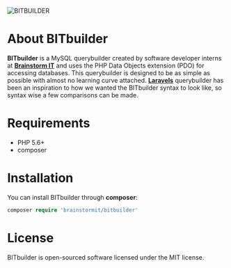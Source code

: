 ![BITBUILDER](http://i.imgur.com/GuUrLw1.png)

# About BITbuilder
**BITbuilder** is a MySQL querybuilder created by software developer interns at [**Brainstorm IT**](https://www.brainstormit.nl/) and uses the PHP Data Objects extension (PDO) for accessing databases. 
This querybuilder is designed to be as simple as possible with almost no learning curve attached. 
[**Laravels**](https://laravel.com/docs/5.4/queries) querybuilder has been an inspiration to how we wanted the BITbuilder syntax to look like, so syntax wise a few comparisons can be made.

# Requirements
- PHP 5.6+
- composer

# Installation
You can install BITbuilder through **composer**:
```php
composer require 'brainstormit/bitbuilder'
```

# License
BITbuilder is open-sourced software licensed under the MIT license.
